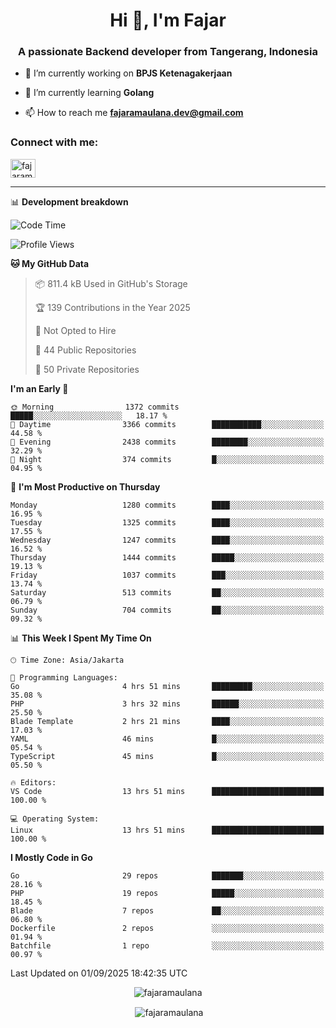 <h1 align="center">Hi 👋, I'm Fajar</h1>
<h3 align="center">A passionate Backend developer from Tangerang, Indonesia</h3>

<!-- <p align="left"> <img src="https://komarev.com/ghpvc/?username=fajaramaulana&label=Profile%20views&color=0e75b6&style=flat" alt="fajaramaulana" /> </p> -->

- 🔭 I’m currently working on **BPJS Ketenagakerjaan**

- 🌱 I’m currently learning **Golang**

- 📫 How to reach me **fajaramaulana.dev@gmail.com**

<h3 align="left">Connect with me:</h3>
<p align="left">
<a href="https://linkedin.com/in/fajar-agus-maulana-73533a180/" target="blank"><img align="center" src="https://raw.githubusercontent.com/rahuldkjain/github-profile-readme-generator/master/src/images/icons/Social/linked-in-alt.svg" alt="fajaramaulana" height="30" width="40" /></a>
</p>

-------

📊 **Development breakdown**
<!--START_SECTION:waka-->
![Code Time](http://img.shields.io/badge/Code%20Time-3%2C308%20hrs%2056%20mins-blue)

![Profile Views](http://img.shields.io/badge/Profile%20Views-0-blue)

**🐱 My GitHub Data** 

> 📦 811.4 kB Used in GitHub's Storage 
 > 
> 🏆 139 Contributions in the Year 2025
 > 
> 🚫 Not Opted to Hire
 > 
> 📜 44 Public Repositories 
 > 
> 🔑 50 Private Repositories 
 > 
**I'm an Early 🐤** 

```text
🌞 Morning                1372 commits        █████░░░░░░░░░░░░░░░░░░░░   18.17 % 
🌆 Daytime                3366 commits        ███████████░░░░░░░░░░░░░░   44.58 % 
🌃 Evening                2438 commits        ████████░░░░░░░░░░░░░░░░░   32.29 % 
🌙 Night                  374 commits         █░░░░░░░░░░░░░░░░░░░░░░░░   04.95 % 
```
📅 **I'm Most Productive on Thursday** 

```text
Monday                   1280 commits        ████░░░░░░░░░░░░░░░░░░░░░   16.95 % 
Tuesday                  1325 commits        ████░░░░░░░░░░░░░░░░░░░░░   17.55 % 
Wednesday                1247 commits        ████░░░░░░░░░░░░░░░░░░░░░   16.52 % 
Thursday                 1444 commits        █████░░░░░░░░░░░░░░░░░░░░   19.13 % 
Friday                   1037 commits        ███░░░░░░░░░░░░░░░░░░░░░░   13.74 % 
Saturday                 513 commits         ██░░░░░░░░░░░░░░░░░░░░░░░   06.79 % 
Sunday                   704 commits         ██░░░░░░░░░░░░░░░░░░░░░░░   09.32 % 
```


📊 **This Week I Spent My Time On** 

```text
🕑︎ Time Zone: Asia/Jakarta

💬 Programming Languages: 
Go                       4 hrs 51 mins       █████████░░░░░░░░░░░░░░░░   35.08 % 
PHP                      3 hrs 32 mins       ██████░░░░░░░░░░░░░░░░░░░   25.50 % 
Blade Template           2 hrs 21 mins       ████░░░░░░░░░░░░░░░░░░░░░   17.03 % 
YAML                     46 mins             █░░░░░░░░░░░░░░░░░░░░░░░░   05.54 % 
TypeScript               45 mins             █░░░░░░░░░░░░░░░░░░░░░░░░   05.50 % 

🔥 Editors: 
VS Code                  13 hrs 51 mins      █████████████████████████   100.00 % 

💻 Operating System: 
Linux                    13 hrs 51 mins      █████████████████████████   100.00 % 
```

**I Mostly Code in Go** 

```text
Go                       29 repos            ███████░░░░░░░░░░░░░░░░░░   28.16 % 
PHP                      19 repos            █████░░░░░░░░░░░░░░░░░░░░   18.45 % 
Blade                    7 repos             ██░░░░░░░░░░░░░░░░░░░░░░░   06.80 % 
Dockerfile               2 repos             ░░░░░░░░░░░░░░░░░░░░░░░░░   01.94 % 
Batchfile                1 repo              ░░░░░░░░░░░░░░░░░░░░░░░░░   00.97 % 
```




 Last Updated on 01/09/2025 18:42:35 UTC
<!--END_SECTION:waka-->
<p align="center"><img align="center" src="https://github-readme-stats.vercel.app/api/top-langs?username=fajaramaulana&show_icons=true&locale=en&layout=compact" alt="fajaramaulana" /></p>

<p align="center">&nbsp;<img align="center" src="https://github-readme-stats.vercel.app/api?username=fajaramaulana&show_icons=true&locale=en" alt="fajaramaulana" /></p>
